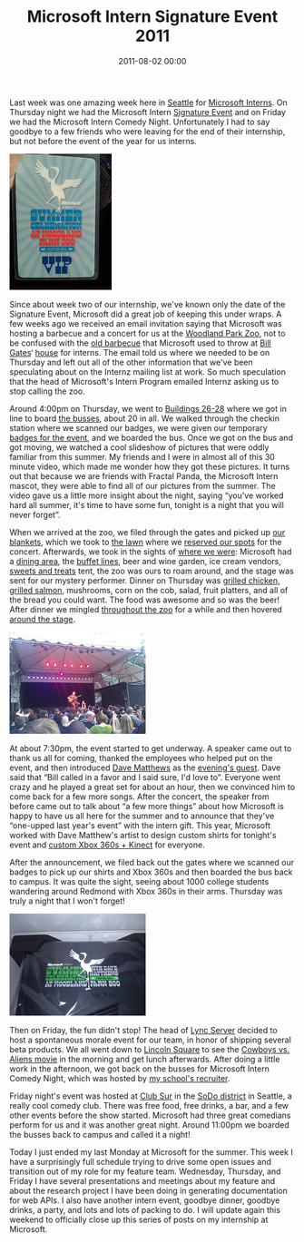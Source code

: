 ﻿---
layout: post
title: Microsoft Intern Signature Event 2011
date: 2011-08-02 00:00
comments: true
categories: []
---
<p>Last week was one amazing week here in <a href="http://www.seattle.gov/visiting/" target="_blank">Seattle</a> for <a href="http://careers.microsoft.com/careers/en/us/collegeinternships.aspx" target="_blank">Microsoft Interns</a>. On Thursday night we had the Microsoft Intern <a href="http://jobsblog.com/blog/microsoftinterncelebration2011/" target="_blank">Signature Event</a> and on Friday we had the Microsoft Intern Comedy Night. Unfortunately I had to say goodbye to a few friends who were leaving for the end of their internship, but not before the event of the year for us interns.</p>

<a href="/images/2012/05/5986465935_07543698bf_m_d.jpg"><img src="/images/2012/05/5986465935_07543698bf_m_d.jpg" /></a>

<p>Since about week two of our internship, we've known only the date of the Signature Event, Microsoft did a great job of keeping this under wraps. A few weeks ago we received an email invitation saying that Microsoft was hosting a barbecue and a concert for us at the <a href="http://www.zoo.org/" target="_blank">Woodland Park Zoo</a>, not to be confused with the <a href="http://www.eweek.com/c/a/IT-Management/Microsoft-Summer-Interns-Party-at-Bills/" target="_blank">old barbecue</a> that Microsoft used to throw at <a href="http://www.microsoft.com/presspass/exec/billg/" target="_blank">Bill Gates</a>&lsquo; <a href="http://en.wikipedia.org/wiki/Bill_Gates'_house" target="_blank">house</a> for interns. The email told us where we needed to be on Thursday and left out all of the other information that we've been speculating about on the Internz mailing list at work. So much speculation that the head of Microsoft's Intern Program emailed Internz asking us to stop calling the zoo.</p>

<p>Around 4:00pm on Thursday, we went to <a href="https://foursquare.com/venue/122809" target="_blank">Buildings 26-28</a> where we got in line to board <a href="http://www.flickr.com/photos/mbmccormick/5987024190/in/set-72157627184124957" target="_blank">the busses</a>, about 20 in all. We walked through the checkin station where we scanned our badges, we were given our temporary <a href="http://www.flickr.com/photos/mbmccormick/5986465935/in/set-72157627184124957/" target="_blank">badges for the event</a>, and we boarded the bus. Once we got on the bus and got moving, we watched a cool slideshow of pictures that were oddly familiar from this summer. My friends and I were in almost all of this 30 minute video, which made me wonder how they got these pictures. It turns out that because we are friends with Fractal Panda, the Microsoft Intern mascot, they were able to find all of our pictures from the summer. The video gave us a little more insight about the night, saying &ldquo;you've worked hard all summer, it's time to have some fun, tonight is a night that you will never forget&rdquo;.</p>

<p>When we arrived at the zoo, we filed through the gates and picked up <a href="http://www.flickr.com/photos/mbmccormick/5986470303/in/set-72157627184124957/" target="_blank">our blankets</a>, which we took to <a href="http://www.flickr.com/photos/mbmccormick/5987027770/in/set-72157627184124957/" target="_blank">the lawn</a> where we <a href="http://www.flickr.com/photos/mbmccormick/5986466087/in/set-72157627184124957/" target="_blank">reserved our spots</a> for the concert. Afterwards, we took in the sights of <a href="http://www.flickr.com/photos/mbmccormick/5986467423/in/set-72157627184124957/" target="_blank">where we were</a>: Microsoft had a <a href="http://www.flickr.com/photos/mbmccormick/5987024824/in/set-72157627184124957/" target="_blank">dining area</a>, the <a href="http://www.flickr.com/photos/mbmccormick/5986468481/in/set-72157627184124957/" target="_blank">buffet lines</a>, beer and wine garden, ice cream vendors, <a href="http://www.flickr.com/photos/mbmccormick/5987028276/in/set-72157627184124957/" target="_blank">sweets and treats</a> tent, the zoo was ours to roam around, and the stage was sent for our mystery performer. Dinner on Thursday was <a href="http://www.flickr.com/photos/mbmccormick/5987026162/in/set-72157627184124957/" target="_blank">grilled chicken, grilled salmon</a>, mushrooms, corn on the cob, salad, fruit platters, and all of the bread you could want. The food was awesome and so was the beer! After dinner we mingled <a href="http://www.flickr.com/photos/mbmccormick/5987026796/in/set-72157627184124957/" target="_blank">throughout the zoo</a> for a while and then hovered <a href="http://www.flickr.com/photos/mbmccormick/5987028470/in/set-72157627184124957/" target="_blank">around the stage</a>.</p>

<a href="/images/2012/05/5987029290_b108a290c5_m_d.jpg"><img src="/images/2012/05/5987029290_b108a290c5_m_d.jpg" /></a>

<p>At about 7:30pm, the event started to get underway. A speaker came out to thank us all for coming, thanked the employees who helped put on the event, and then introduced <a href="http://www.davematthewsband.com/" target="_blank">Dave Matthews</a> as the <a href="http://www.flickr.com/photos/mbmccormick/5987029034/in/set-72157627184124957/" target="_blank">evening's guest</a>. Dave said that &ldquo;Bill called in a favor and I said sure, I'd love to&rdquo;. Everyone went crazy and he played a great set for about an hour, then we convinced him to come back for a few more songs. After the concert, the speaker from before came out to talk about &ldquo;a few more things&rdquo; about how Microsoft is happy to have us all here for the summer and to announce that they've &ldquo;one-upped last year's event&rdquo; with the intern gift. This year, Microsoft worked with Dave Matthew's artist to design custom shirts for tonight's event and <a href="http://www.flickr.com/photos/mbmccormick/5986471043/in/set-72157627184124957/" target="_blank">custom Xbox 360s + Kinect</a> for everyone.</p>

<p>After the announcement, we filed back out the gates where we scanned our badges to pick up our shirts and Xbox 360s and then boarded the bus back to campus. It was quite the sight, seeing about 1000 college students wandering around Redmond with Xbox 360s in their arms. Thursday was truly a night that I won't forget!</p>

<a href="/images/2012/05/5986471043_e0165449e7_m_d.jpg"><img src="/images/2012/05/5986471043_e0165449e7_m_d.jpg" /></a>

<p>Then on Friday, the fun didn't stop! The head of <a href="http://lync.microsoft.com/en-us/Pages/default.aspx" target="_blank">Lync Server</a> decided to host a spontaneous morale event for our team, in honor of shipping several beta products. We all went down to <a href="http://www.bellevuesquare.com/" target="_blank">Lincoln Square</a> to see the <a href="http://www.cowboysandaliensmovie.com/" target="_blank">Cowboys vs. Aliens movie</a> in the morning and get lunch afterwards. After doing a little work in the afternoon, we got back on the busses for Microsoft Intern Comedy Night, which was hosted by <a href="http://careers.microsoft.com/careers/en/us/RecruiterRondell.aspx" target="_blank">my school's recruiter</a>.</p>

<p>Friday night's event was hosted at <a href="http://www.seattleclubsur.com/" target="_blank">Club Sur</a> in the <a href="http://en.wikipedia.org/wiki/SoDo,_Seattle" target="_blank">SoDo district</a> in Seattle, a really cool comedy club. There was free food, free drinks, a bar, and a few other events before the show started. Microsoft had three great comedians perform for us and it was another great night. Around 11:00pm we boarded the busses back to campus and called it a night!</p>

<p>Today I just ended my last Monday at Microsoft for the summer. This week I have a surprisingly full schedule trying to drive some open issues and transition out of my role for my feature team. Wednesday, Thursday, and Friday I have several presentations and meetings about my feature and about the research project I have been doing in generating documentation for web APIs. I also have another intern event, goodbye dinner, goodbye drinks, a party, and lots and lots of packing to do. I will update again this weekend to officially close up this series of posts on my internship at Microsoft.</p>
